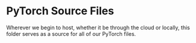 # PyTorch Source Files

Wherever we begin to host, whether it be through the cloud or locally, this folder serves as a source for all of our PyTorch files.